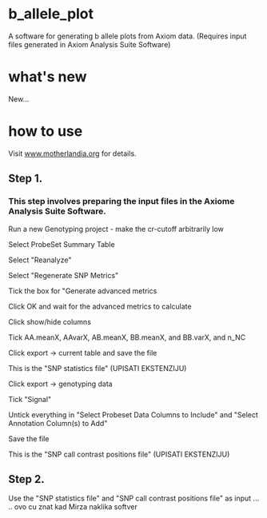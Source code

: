# b_allele_plot
A software for generating b allele plots from Axiom data.
(Requires input files generated in Axiom Analysis Suite Software) 

# what's new
New...

# how to use
Visit www.motherlandia.org for details.

## Step 1. 
### This step involves preparing the input files in the Axiome Analysis Suite  Software.

Run a new Genotyping project - make the cr-cutoff arbitrarily low

Select ProbeSet Summary Table

Select "Reanalyze"

Select "Regenerate SNP Metrics"
  
Tick the box for "Generate advanced metrics

Click OK and wait for the advanced metrics to calculate

Click show/hide columns

Tick AA.meanX, AAvarX, AB.meanX, BB.meanX, and BB.varX, and n_NC

Click export -> current table and save the file

This is the "SNP statistics file" (UPISATI EKSTENZIJU)
  
Click export -> genotyping data

Tick "Signal"

Untick everything in "Select Probeset Data Columns to Include" and "Select Annotation Column(s) to Add"

Save the file

This is the "SNP call contrast positions file"  (UPISATI EKSTENZIJU)

## Step 2. 

Use the "SNP statistics file" and "SNP call contrast positions file" as input ... 
.. ovo cu znat kad Mirza naklika softver
